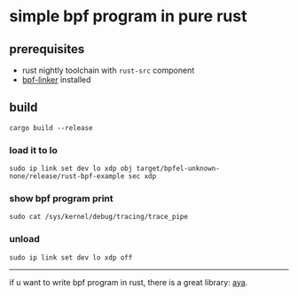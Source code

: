 # simple bpf program in pure rust 
## prerequisites

* rust nightly toolchain with `rust-src` component
* [bpf-linker](https://github.com/aya-rs/bpf-linker.git) installed

## build
`cargo build --release`

### load it to lo
`sudo ip link set dev lo xdp obj target/bpfel-unknown-none/release/rust-bpf-example sec xdp`
### show bpf program print
`sudo cat /sys/kernel/debug/tracing/trace_pipe`

### unload
`sudo ip link set dev lo xdp off`

------

if u want to write bpf program in rust, there is a great library: [aya](https://github.com/aya-rs/aya).

